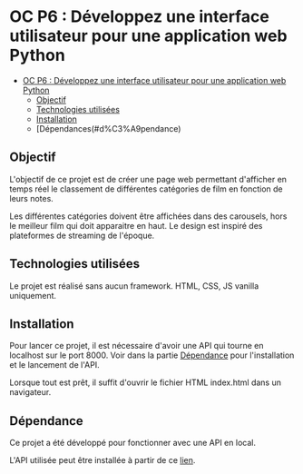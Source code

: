 # OC P6 : Développez une interface utilisateur pour une application web Python

<!-- TOC -->
* [OC P6 : Développez une interface utilisateur pour une application web Python](#oc-p6--dveloppez-une-interface-utilisateur-pour-une-application-web-python)
  * [Objectif](#objectif)
  * [Technologies utilisées](#technologies-utilis%C3%A9es)
  * [Installation](#installation)
  * [Dépendances(#d%C3%A9pendance)
<!-- TOC -->

## Objectif 

L'objectif de ce projet est de créer une page web permettant d'afficher en temps réel  le 
classement de différentes catégories de film en fonction de leurs notes.

Les différentes catégories doivent être affichées dans des carousels, hors le meilleur film 
qui doit apparaitre en haut. Le design est inspiré des plateformes de streaming de l'époque. 

## Technologies utilisées

Le projet est réalisé sans aucun framework. HTML, CSS, JS vanilla uniquement.

## Installation 

Pour lancer ce projet, il est nécessaire d'avoir une API qui tourne en localhost sur le port 8000. 
Voir dans la partie [Dépendance](#D%C3%A9pendance) pour l'installation et le lancement de l'API. 

Lorsque tout est prêt, il suffit d'ouvrir le fichier HTML index.html dans un navigateur.

## Dépendance 

Ce projet a été développé pour fonctionner avec une API en local. 

L'API utilisée peut être installée à partir de ce [lien](https://github.com/OpenClassrooms-Student-Center/OCMovies-API-EN-FR.git).

